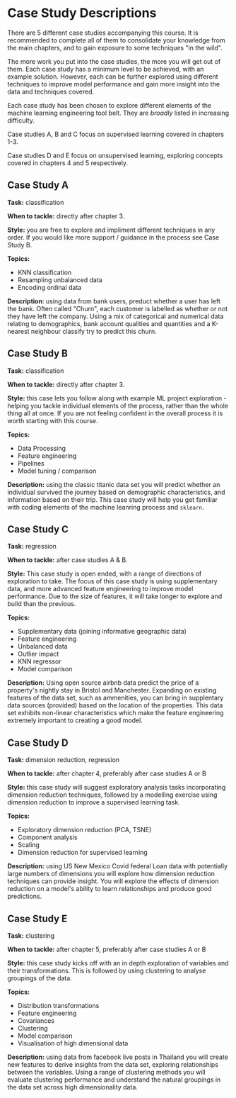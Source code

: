 # Case Study Descriptions

There are 5 different case studies accompanying this course. It is recommended to complete all of them to consolidate your knowledge from the main chapters, and to gain exposure to some techniques "in the wild". 

The more work you put into the case studies, the more you will get out of them. Each case study has a minimum level to be achieved, with an example solution. However, each can be further explored using different techniques to improve model performance and gain more insight into the data and techniques covered.

Each case study has been chosen to explore different elements of the machine learning engineering tool belt. They are *broadly* listed in increasing difficulty.

Case studies A, B and C focus on supervised learning covered in chapters 1-3.

Case studies D and E focus on unsupervised learning, exploring concepts covered in chapters 4 and 5 respectively.


## Case Study A

**Task:** classification

**When to tackle:** directly after chapter 3.

**Style:** you are free to explore and impliment different techniques in any order. If you would like more support / guidance in the process see Case Study B.

**Topics:**
* KNN classification
* Resampling unbalanced data
* Encoding ordinal data

**Description**: using data from bank users, preduct whether a user has left the bank. Often called "Churn", each customer is labelled as whether or not they have left the company. Using a mix of categorical and numerical data relating to demographics, bank account qualities and quantities and a K-nearest neighbour classify try to predict this churn.

## Case Study B

**Task:** classification

**When to tackle:** directly after chapter 3.

**Style:** this case lets you follow along with example ML project exploration - helping you tackle individual elements of the process, rather than the whole thing all at once. If you are not feeling confident in the overall process it is worth starting with this course.

**Topics:**
* Data Processing
* Feature engineering
* Pipelines
* Model tuning / comparison

**Description:** using the classic titanic data set you will predict whether an individual survived the journey based on demographic characteristics, and information based on their trip. This case study will help you get familiar with coding elements of the machine leanring process and `sklearn`.

## Case Study C

**Task:** regression

**When to tackle:** after case studies A & B.

**Style:** This case study is open ended, with a range of directions of exploration to take. The focus of this case study is using supplementary data, and more advanced feature engineering to improve model performance. Due to the size of features, it will take longer to explore and build than the previous.

**Topics:**
* Supplementary data (joining informative geographic data)
* Feature engineering
* Unbalanced data
* Outlier impact
* KNN regressor
* Model comparison

**Description:** Using open source airbnb data predict the price of a property's nightly stay in Bristol and Manchester. Expanding on existing features of the data set, such as ammenities, you can bring in supplentary data sources (provided) based on the location of the properties. This data set exhibits non-linear characteristics which make the feature engineering extremely important to creating a good model.

## Case Study D

**Task:** dimension reduction, regression

**When to tackle:** after chapter 4, preferably after case studies A or B

**Style:** this case study will suggest exploratory analysis tasks incorporating dimension reduction techniques, followed by a modelling exercise using dimension reduction to improve a supervised learning task.

**Topics:**
* Exploratory dimension reduction (PCA, TSNE)
* Component analysis
* Scaling
* Dimension reduction for supervised learning

**Description:** using US New Mexico Covid federal Loan data with potentially large numbers of dimensions you will explore how dimension reduction techniques can provide insight. You will explore the effects of dimension reduction on a model's ability to learn relationships and produce good predictions.

## Case Study E

**Task:** clustering

**When to tackle:** after chapter 5, preferably after case studies A or B

**Style:** this case study kicks off with an in depth exploration of variables and their transformations. This is followed by using clustering to analyse groupings of the data.

**Topics:**
* Distribution transformations
* Feature engineering
* Covariances
* Clustering
* Model comparison
* Visualisation of high dimensional data

**Description:** using data from facebook live posts in Thailand you will create new features to derive insights from the data set, exploring relationships between the variables. Using a range of clustering methods you will evaluate clustering performance and understand the natural groupings in the data set across high dimensionality data.